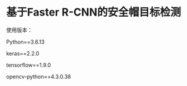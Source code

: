 # 基于Faster R-CNN的安全帽目标检测

使用版本：  

Python==3.6.13  

keras==2.2.0  

tensorflow==1.9.0  

opencv-python==4.3.0.38

